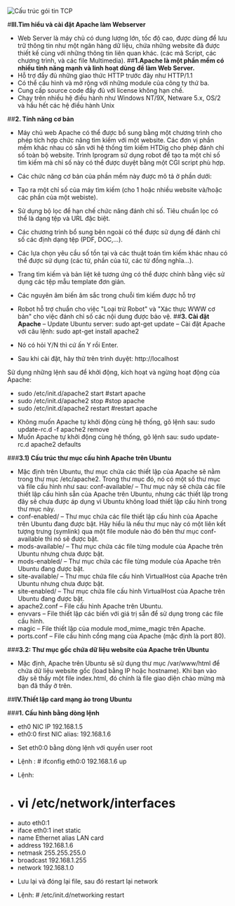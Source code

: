 
![Cấu trúc gói tin TCP](https://2466b9f4-a-62cb3a1a-s-sites.googlegroups.com/site/lexuandin/home/hhhhhhh.png?attachauth=ANoY7cqUORJMnJlfmq_UOidhurrNimAD3KNDazIfpijXXODeXsf2cAvAPgJ926IO_OiD8yAdRbFg5ApnJGHppQIIjCnTLLBD5-VzNcLNe7Q6KXpbdqWGwrhnScZbekZuj5x1cEdFSUlT_Eghpm3t425DNgimsuUxRHMyQMY_iVbYjfDIdDIuTQWZG4HDfu9sgxY1bq32FBeJ8dL1tI6IpgV8HShLrSSjxw%3D%3D&attredirects=0.png)

#**III.Tìm hiểu và cài đặt Apache làm Webserver**
- Web Server là máy chủ có dung lượng lớn, tốc độ cao, được dùng để lưu trữ thông tin như một ngân hàng dữ liệu, chứa những website đã được thiết kế cùng với những thông tin liên quan khác. (các mã Script, các chương trình, và các file Multimedia).
##**1.Apache là một phần mềm có nhiều tính năng mạnh và linh hoạt dùng để làm Web Server.**
- Hỗ trợ đầy đủ những giao thức HTTP trước đây như HTTP/1.1
- Có thể cấu hình và mở rộng với những module của công ty thứ ba.
- Cung cấp source code đầy đủ với license không hạn chế.
- Chạy trên nhiều hệ điều hành như Windows NT/9X, Netware 5.x, OS/2 và hầu hết các hệ điều hành Unix

##**2. Tính năng cơ bản**
- Máy chủ web Apache có thể được bổ sung bằng một chương trình cho phép tích hợp chức năng tìm kiếm với một website. Các đơn vị phần mềm khác nhau có sẵn với hệ thống tìm kiếm HTDig cho phép đánh chỉ số toàn bộ website. Trình Iprogram sử dụng robot để tạo ta một chỉ số tìm kiếm mà chỉ số này có thể được duyệt bằng một CGI script phù hợp. 
- Các chức năng cơ bản của phần mềm này được mô tả ở phần dưới: 
 - Tạo ra một chỉ số của máy tìm kiếm (cho 1 hoặc nhiều website và/hoặc các phần của một webiste).
 - Sử dụng bộ lọc để hạn chế chức năng đánh chỉ số. Tiêu chuẩn lọc có thể là dạng tệp và URL đặc biệt.

- Các chương trình bổ sung bên ngoài có thể được sử dụng để đánh chỉ số các định dạng tệp (PDF, DOC,…).
- Các lựa chọn yêu cầu số tồn tại và các thuật toán tìm kiếm khác nhau có thể được sử dụng (các từ, phần của từ, các từ đồng nghĩa…).
- Trang tìm kiếm và bản liệt kê tương ứng có thể được chỉnh bằng việc sử dụng các tệp mẫu template đơn giản.
- Các nguyên âm biến âm sắc trong chuỗi tìm kiếm được hỗ trợ
- Robot hỗ trợ chuẩn cho việc "Loại trừ Robot" và "Xác thực WWW cơ bản" cho việc đánh chỉ số các nội dung được bảo vệ.
##**3. Cài đặt Apache**
– Update Ubuntu server: sudo apt-get update
– Cài đặt Apache với câu lệnh: sudo apt-get install apache2
- Nó có hỏi Y/N thì cứ ấn Y rồi Enter.
- Sau khi cài đặt, hãy thử trên trình duyệt: http://localhost



Sử dụng những lệnh sau để khởi động, kích hoạt và ngừng hoạt động của Apache:
 + sudo /etc/init.d/apache2 start #start apache
 + sudo /etc/init.d/apache2 stop #stop apache
 + sudo /etc/init.d/apache2 restart #restart apache

- Không muốn Apache tự khởi động cùng hệ thống, gõ lệnh sau: sudo update-rc.d -f apache2 remove
- Muốn Apache tự khởi động cùng hệ thống, gõ lệnh sau: sudo update-rc.d apache2 defaults

###**3.1) Cấu trúc thư mục cấu hình Apache trên Ubuntu**
- Mặc định trên Ubuntu, thư mục chứa các thiết lập của Apache sẽ nằm trong thư mục /etc/apache2. Trong thư mục đó, nó có một số thư mục và file cấu hình như sau:
	conf-available/ – Thư mục này sẽ chứa các file thiết lập cấu hình sẵn của Apache trên Ubuntu, nhưng các thiết lập trong đây sẽ chưa được áp dụng vì Ubuntu không load thiết lập cấu hình trong thư mục này.
-	conf-enabled/ – Thư mục chứa các file thiết lập cấu hình của Apache trên Ubuntu đang được bật. Hãy hiểu là nếu thư mục này có một liên kết tượng trưng (symlink) qua một file module nào đó bên thư mục conf-available thì nó sẽ được bật.
-	mods-available/ – Thư mục chứa các file từng module của Apache trên Ubuntu nhưng chưa được bật.
-	mods-enabled/ – Thư mục chứa các file từng module của Apache trên Ubuntu đang được bật.
-	site-available/ – Thư mục chứa file cấu hình VirtualHost của Apache trên Ubuntu nhưng chưa được bật.
-	site-enabled/ – Thư mục chứa file cấu hình VirtualHost của Apache trên Ubuntu đang được bật.
-	apache2.conf – File cấu hình Apache trên Ubuntu.
-	envvars – File thiết lập các biến với giá trị sẵn để sử dụng trong các file cấu hình.
-	magic – File thiết lập của module mod_mime_magic trên Apache.
-	ports.conf – File cấu hình cổng mạng của Apache (mặc định là port 80).

###**3.2: Thư mục gốc chứa dữ liệu website của Apache trên Ubuntu**
- Mặc định, Apache trên Ubuntu sẽ sử dụng thư mục /var/www/html để chứa dữ liệu website gốc (load bằng IP hoặc hostname). Khi bạn vào đây sẽ thấy một file index.html, đó chính là file giao diện chào mừng mà bạn đã thấy ở trên.

##**IV.Thiết lập card mạng ảo trong Ubuntu**

###**1. Cấu hình bằng dòng lệnh**
- eth0 NIC IP 192.168.1.5
- eth0:0 first NIC alias: 192.168.1.6

 + Set eth0:0 bằng dòng lệnh với quyền user root
- Lệnh : # ifconfig eth0:0 192.168.1.6 up

- Lệnh: 
 + # vi /etc/network/interfaces
 + auto eth0:1
 + iface eth0:1 inet static
 + name Ethernet alias LAN card
 + address 192.168.1.6
 + netmask 255.255.255.0
 + broadcast 192.168.1.255
 + network 192.168.1.0

- Lưu lại và đóng lại file, sau đó restart lại network
 + Lệnh: # /etc/init.d/networking restart






